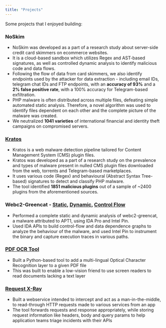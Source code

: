 ```yaml
---
title: "Projects"
---
```


Some projects that I enjoyed building:

### NoSkim
* NoSkim was developed as a part of a research study about server-side credit card skimmers on ecommerce websites.
* It is a cloud-based sandbox which utilizes Regex and AST-based signatures, as well as controlled dynamic analysis to identify malicious code and data flows.
* Following the flow of data from card skimmers, we also identify endpoints used by the attacker for data extraction - including email IDs, telegram chat IDs and FTP endpoints, with an **accuracy of 93%** and a **2% false positive rate**, with a 100% accuracy for Telegram-based exfiltration.
* PHP malware is often distributed across multiple files, defeating simple automated static analysis. Therefore, a novel algorithm was used to identify files dependent on each other and the complete picture of the malware was created.
* We neutralized **1041 varieties** of international financial and identity theft campaigns on compromised servers.


### [Kratos](https://github.com/TheComputeGuy/kratos)
* Kratos is a web malware detection pipeline tailored for Content Management System (CMS) plugin files.
* Kratos was developed as a part of a research study on the prevalence and types of malware present in nulled CMS plugin files downloaded from the web, torrents and Telegram-based marketplaces.
* It uses various code (Regex) and behavioural (Abstract Syntax Tree-based) signatures to detect and classify PHP malware.
* The tool identified **1851 malicious plugins** out of a sample of ~2400 plugins from the aforementioned sources.

### Webc2-Greencat - [Static](https://github.com/TheComputeGuy/static-analysis-plugin), [Dynamic](https://github.com/TheComputeGuy/dynamic-analysis-pin-tools), [Control Flow](https://github.com/TheComputeGuy/control-dependence)
* Performed a complete static and dynamic analysis of webc2-greencat, a malware attributed to APT1, using IDA Pro and Intel Pin.
* Used IDA APIs to build control-flow and data dependence graphs to analyze the behaviour of the malware, and used Intel Pin to instrument the binary and capture execution traces in various paths.

### [PDF OCR Tool](https://github.com/TheComputeGuy/PDFOCRtool)
* Built a Python-based tool to add a multi-lingual Optical Character Recognition layer to a given PDF file
* This was built to enable a low-vision friend to use screen readers to read documents lacking a text layer

### [Request X-Ray](https://github.com/TheComputeGuy/request-xray)
* Built a webservice intended to intercept and act as a man-in-the-middle, to read-through HTTP requests made to various services from an app
* The tool forwards requests and response appropriately, while storing request information like headers, body and query params to help application teams triage incidents with their APIs
